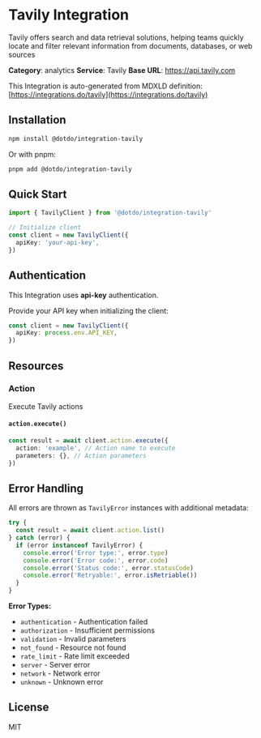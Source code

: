 # Tavily Integration

Tavily offers search and data retrieval solutions, helping teams quickly locate and filter relevant information from documents, databases, or web sources

**Category**: analytics
**Service**: Tavily
**Base URL**: https://api.tavily.com

This Integration is auto-generated from MDXLD definition: [https://integrations.do/tavily](https://integrations.do/tavily)

## Installation

```bash
npm install @dotdo/integration-tavily
```

Or with pnpm:

```bash
pnpm add @dotdo/integration-tavily
```

## Quick Start

```typescript
import { TavilyClient } from '@dotdo/integration-tavily'

// Initialize client
const client = new TavilyClient({
  apiKey: 'your-api-key',
})
```

## Authentication

This Integration uses **api-key** authentication.

Provide your API key when initializing the client:

```typescript
const client = new TavilyClient({
  apiKey: process.env.API_KEY,
})
```

## Resources

### Action

Execute Tavily actions

#### `action.execute()`

```typescript
const result = await client.action.execute({
  action: 'example', // Action name to execute
  parameters: {}, // Action parameters
})
```

## Error Handling

All errors are thrown as `TavilyError` instances with additional metadata:

```typescript
try {
  const result = await client.action.list()
} catch (error) {
  if (error instanceof TavilyError) {
    console.error('Error type:', error.type)
    console.error('Error code:', error.code)
    console.error('Status code:', error.statusCode)
    console.error('Retryable:', error.isRetriable())
  }
}
```

**Error Types:**

- `authentication` - Authentication failed
- `authorization` - Insufficient permissions
- `validation` - Invalid parameters
- `not_found` - Resource not found
- `rate_limit` - Rate limit exceeded
- `server` - Server error
- `network` - Network error
- `unknown` - Unknown error

## License

MIT
